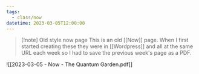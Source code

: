 ```yaml
---
tags:
  - class/now
datetime: 2023-03-05T12:00:00
---
```

> [!note] Old style now page
> This is an old [[Now]] page. When I first started creating these they were in [[Wordpress]] and all at the same URL each week so I had to save the previous week's page as a PDF. 

![[2023-03-05 - Now - The Quantum Garden.pdf]]
